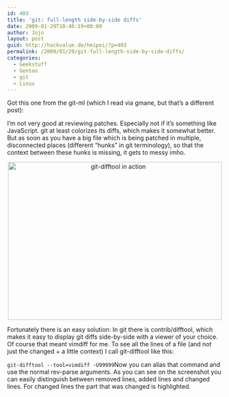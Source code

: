 ```yaml
---
id: 403
title: 'git: full-length side-by-side diffs'
date: 2009-01-29T10:46:19+00:00
author: Jojo
layout: post
guid: http://hackvalue.de/heipei/?p=403
permalink: /2009/01/29/git-full-length-side-by-side-diffs/
categories:
  - Geekstuff
  - Gentoo
  - git
  - Linux
---
```

Got this one from the git-ml (which I read via gmane, but that&#8217;s a different post):
  
I&#8217;m not very good at reviewing patches. Especially not if it&#8217;s something like JavaScript. git at least colorizes its diffs, which makes it somewhat better. But as soon as you have a big file which is being patched in multiple, disconnected places (different &#8220;hunks&#8221; in git terminology), so that the context between these hunks is missing, it gets to messy imho.

<div align="center">
  <a href="https://secure.flickr.com/photos/heipei/3236351860/" title="git-difftool in action by heipei, on Flickr"><img data-echo="https://farm4.static.flickr.com/3346/3236351860_90f114d5c1.jpg" width="500" height="369" alt="git-difftool in action" /></a>
</div>

Fortunately there is an easy solution: In git there is contrib/difftool, which makes it easy to display git diffs side-by-side with a viewer of your choice. Of course that meant vimdiff for me. To see all the lines of a file (and not just the changed + a little context) I call git-difftool like this:
  
`git-difftool --tool=vimdiff -U99999`Now you can alias that command and use the normal rev-parse arguments. As you can see on the screenshot you can easily distinguish between removed lines, added lines and changed lines. For changed lines the part that was changed is highlighted.
